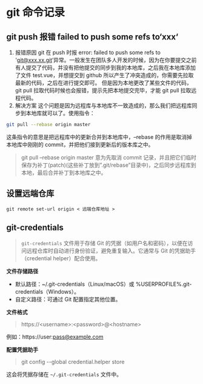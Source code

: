 # git 命令记录

## git push 报错 failed to push some refs to‘xxx‘

1.  报错原因
    git 在 push 时报 error: failed to push some refs to 'git@xxx.xx.git’异常。一般发生在团队多人开发的时候，因为在你要提交之前有人提交了代码，并没有把他提交的同步到我的本地库，之后我在本地库添加了文件 test.vue，并想提交到 github 所以产生了冲突造成的，你需要先拉取最新的代码，之后在进行提交即可。
    但是因为本地更改了某些文件的代码，git pull 拉取代码时候也会报错，提示先把本地提交完毕，才能 git pull 拉取远程代码。
2.  解决方案
    这个问题是因为远程库与本地库不一致造成的，那么我们把远程库同步到本地库就可以了。使用指令：

```bash
git pull --rebase origin master
```

这条指令的意思是把远程库中的更新合并到本地库中，–rebase 的作用是取消掉本地库中刚刚的 commit，并把他们接到更新后的版本库之中。

> git pull –rebase origin master 意为先取消 commit 记录，并且把它们临时 保存为补丁(patch)(这些补丁放到”.git/rebase”目录中)，之后同步远程库到本地，最后合并补丁到本地库之中。

## 设置远端仓库

```shell
git remote set-url origin < 远端仓库地址 >
```

## git-credentials

> `git-credentials` 文件用于存储 Git 的凭据（如用户名和密码），以便在访问远程仓库时自动进行身份验证，避免重复输入。它通常与 Git 的凭据助手（credential helper）配合使用。

**文件存储路径**

- 默认路径：~/.git-credentials（Linux/macOS）或 %USERPROFILE%\.git-credentials（Windows）。
- 自定义路径：可通过 Git 配置指定其他位置。

**文件格式**

> https://<username\>:<password\>@<hostname\>

例如：https://user:pass@example.com

**配置凭据助手**

> git config --global credential.helper store

这会将凭据存储在 `~/.git-credentials` 文件中。
